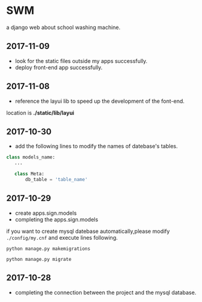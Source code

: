 # SWM
a django web about school washing machine.

## 2017-11-09 

+ look for the static files outside my apps successfully.
+ deploy front-end app successfully.
## 2017-11-08

+ reference the layui lib to speed up the development of the font-end.

location is **./static/lib/layui**

## 2017-10-30

+ add the following lines to modify the names of datebase's tables.

 ```python
 class models_name:
    ...

    class Meta:
        db_table = 'table_name'
 ```

## 2017-10-29

+ create apps.sign.models
+ completing the apps.sign.models

if you want to create mysql datebase automatically,please modify `./config/my.cnf` and execute lines following.

```commandline
python manage.py makemigrations

python manage.py migrate
```

## 2017-10-28

+ completing the connection between the project and the mysql database.